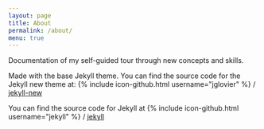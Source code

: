 ```yaml
---
layout: page
title: About
permalink: /about/
menu: true
---
```


Documentation of my self-guided tour through new concepts and skills.

Made with the base Jekyll theme. You can find the source code for the Jekyll new theme at:
{% include icon-github.html username="jglovier" %} /
[jekyll-new](https://github.com/jglovier/jekyll-new)

You can find the source code for Jekyll at
{% include icon-github.html username="jekyll" %} /
[jekyll](https://github.com/jekyll/jekyll)
